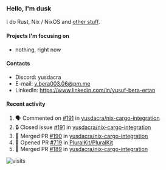 ### Hello, I'm dusk

I do Rust, Nix / NixOS and [other stuff](https://gaze.systems/).

#### Projects I'm focusing on

- nothing, right now

#### Contacts

- Discord: yusdacra
- E-mail: y.bera003.06@pm.me
- LinkedIn: https://www.linkedin.com/in/yusuf-bera-ertan

#### Recent activity

<!--START_SECTION:activity-->
1. 🗣 Commented on [#191](https://github.com/yusdacra/nix-cargo-integration/issues/191#issuecomment-2576776761) in [yusdacra/nix-cargo-integration](https://github.com/yusdacra/nix-cargo-integration)
2. 🔒 Closed issue [#191](https://github.com/yusdacra/nix-cargo-integration/issues/191) in [yusdacra/nix-cargo-integration](https://github.com/yusdacra/nix-cargo-integration)
3. 🎉 Merged PR [#190](https://github.com/yusdacra/nix-cargo-integration/pull/190) in [yusdacra/nix-cargo-integration](https://github.com/yusdacra/nix-cargo-integration)
4. 💪 Opened PR [#719](https://github.com/PluralKit/PluralKit/pull/719) in [PluralKit/PluralKit](https://github.com/PluralKit/PluralKit)
5. 🎉 Merged PR [#189](https://github.com/yusdacra/nix-cargo-integration/pull/189) in [yusdacra/nix-cargo-integration](https://github.com/yusdacra/nix-cargo-integration)
<!--END_SECTION:activity-->



![visits](https://count.getloli.com/@yusdacragithub?name=yusdacragithub&theme=booru-lewd&padding=5&offset=0&align=center&scale=1&pixelated=1&darkmode=0)
